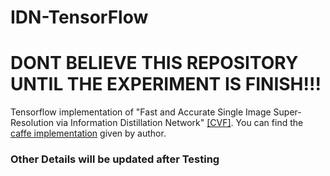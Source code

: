 ﻿# IDN-TensorFlow

# DONT BELIEVE THIS REPOSITORY UNTIL THE EXPERIMENT IS FINISH!!!

Tensorflow implementation of "Fast and Accurate Single Image Super-Resolution via Information Distillation Network" [[CVF]](http://openaccess.thecvf.com/content_cvpr_2018/html/Hui_Fast_and_Accurate_CVPR_2018_paper.html). You can find the [caffe implementation](https://github.com/Zheng222/IDN-Caffe) given by author.

### Other Details will be updated after Testing 

